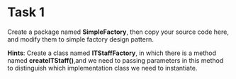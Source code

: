 # Task 1

Create a package named **SimpleFactory**, then copy your source code here, and modify them to simple factory design
pattern.

**Hints**: Create a class named **ITStaffFactory**, in which there is a method named **createITStaff()**,and we need to
passing parameters in this method to distinguish which implementation class we need to instantiate.